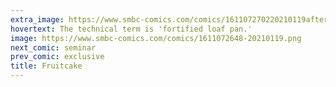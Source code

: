 ```yaml
---
extra_image: https://www.smbc-comics.com/comics/161107270220210119after.png
hovertext: The technical term is 'fortified loaf pan.'
image: https://www.smbc-comics.com/comics/1611072648-20210119.png
next_comic: seminar
prev_comic: exclusive
title: Fruitcake
---
```



